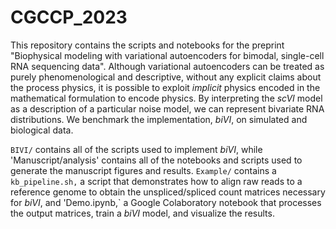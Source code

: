 # CGCCP_2023
This repository contains the scripts and notebooks for the preprint "Biophysical modeling with variational autoencoders for bimodal, single-cell RNA sequencing data". Although variational autoencoders can be treated as purely phenomenological and descriptive, without any explicit claims about the process physics, it is possible to exploit *implicit* physics encoded in the mathematical formulation to encode physics. By interpreting the _scVI_ model as a description of a particular noise model, we can represent bivariate RNA distributions. We benchmark the implementation, _biVI_, on simulated and biological data.

`BIVI/` contains all of the scripts used to implement _biVI_, while 'Manuscript/analysis' contains all of the notebooks and scripts used to generate the manuscript figures and results. `Example/` contains a `kb_pipeline.sh,` a script that demonstrates how to align raw reads to a reference genome to obtain the unspliced/spliced count matrices necessary for _biVI_, and 'Demo.ipynb,` a Google Colaboratory notebook that processes the output matrices, train a _biVI_ model, and visualize the results.  
